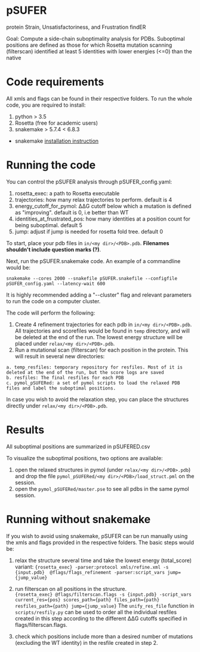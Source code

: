 # pSUFER
protein Strain, Unsatisfactoriness, and Frustration findER

Goal: Compute a side-chain suboptimality analysis for PDBs. Suboptimal positions
are defined as those for which Rosetta mutation scanning (filterscan)
identified at least 5 identities with lower energies (<=0) than the native

# Code requirements
All xmls and flags can be found in their respective folders. 
To run the whole code, you are required to install:

1. python > 3.5
2. Rosetta (free for academic users)
3. snakemake > 5.7.4 < 6.8.3
* snakemake [installation instruction](https://snakemake.readthedocs.io/en/stable/getting_started/installation.html)  

# Running the code

You can control the pSUFER analysis through pSUFER_config.yaml:
1. rosetta_exec: a path to Rosetta executable
2. trajectories: how many relax trajectories to perform. default is 4
3. energy_cutoff_for_pymol: ΔΔG cutoff below which a mutation is defined as "improving". default is 0, i.e better than WT 
4. identities_at_frustrated_pos: how many identities at a position count for being suboptimal. default 5
5. jump: adjust if jump is needed for rosetta fold tree. default 0  

To start, place your pdb files in ``in/<my dir>/<PDB>.pdb``. **Filenames shouldn't include question marks (?)**. 

Next, run the pSUFER.snakemake code. An example of a commandline would be:

```
snakemake --cores 2000 --snakefile pSUFER.snakefile --configfile pSUFER_config.yaml --latency-wait 600
```
It is highly recommended adding a "--cluster" flag and relevant parameters to run the code on a computer cluster. 

The code will perform the following:
  1. Create 4 refinement trajectories for each pdb in ``in/<my dir>/<PDB>.pdb``. All trajectories and scorefiles would be found in ``temp`` directory, and will be deleted at the end of the run. The lowest energy structure will be placed under ``relax/<my dir>/<PDB>.pdb``.  
  2. Run a mutational scan (filterscan) for each position in the protein. This will result in several new directories:  
  
    a. temp_resfiles: temporary repository for resfiles. Most of it is deleted at the end of the run, but the score logs are saved
    b. resfiles: The final resfiles for each PDB
    c. pymol_pSUFERed: a set of pymol scripts to load the relaxed PDB files and label the suboptimal positions.
   
 
In case you wish to avoid the relaxation step, you can place the structures directly under ``relax/<my dir>/<PDB>.pdb``.

# Results
  All suboptimal positions are summarized in pSUFERED.csv
  
  To visualize the suboptimal positions, two options are available:
  1. open the relaxed structures in pymol (under ``relax/<my dir>/<PDB>.pdb``) and drop the file ``pymol_pSUFERed/<my dir>/<PDB>/load_struct.pml`` on the session.
  2. open the ``pymol_pSUFERed/master.pse`` to see all pdbs in the same pymol session. 


# Running without snakemake
If you wish to avoid using snakemake, pSUFER can be run manually using the xmls and flags provided in the respective folders. 
The basic steps would be:
1. relax the structure several time and take the lowest energy (total_score) variant:
``{rosetta_exec} -parser:protocol xmls/refine.xml -s {input.pdb}  @flags/flags_refinement -parser:script_vars jump={jump_value}`` 

2. run filterscan on all positions in the structure.  
``{rosetta_exec} @flags/filterscan.flags -s {input.pdb} -script_vars current_res={pos} scores_path={path} files_path={path} resfiles_path={path} jump={jump_value}``
The ``unify_res_file`` function in ``scripts/resfily.py`` can be used to order all the individual resfiles created in this step according to the different ΔΔG cutoffs specified in flags/filterscan.flags.
3. check which positions include more than a desired number of mutations (excluding the WT identity) in the resfile created in step 2.
